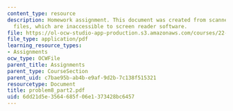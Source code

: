 ```yaml
---
content_type: resource
description: Homework assignment. This document was created from scanned original
  files, which are inaccessible to screen reader software.
file: https://ol-ocw-studio-app-production.s3.amazonaws.com/courses/22-314j-structural-mechanics-in-nuclear-power-technology-fall-2006/6dd21d5e3564685f06e1373428bc6457_problem8_part2.pdf
file_type: application/pdf
learning_resource_types:
- Assignments
ocw_type: OCWFile
parent_title: Assignments
parent_type: CourseSection
parent_uid: c7bae95b-ab4b-e9af-9d2b-7c138f515321
resourcetype: Document
title: problem8_part2.pdf
uid: 6dd21d5e-3564-685f-06e1-373428bc6457
---
```

